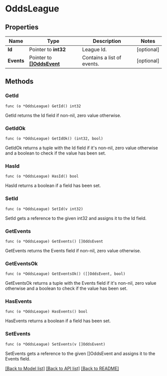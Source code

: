 # OddsLeague

## Properties

Name | Type | Description | Notes
------------ | ------------- | ------------- | -------------
**Id** | Pointer to **int32** | League Id. | [optional] 
**Events** | Pointer to [**[]OddsEvent**](OddsEvent.md) | Contains a list of events. | [optional] 

## Methods

### GetId

`func (o *OddsLeague) GetId() int32`

GetId returns the Id field if non-nil, zero value otherwise.

### GetIdOk

`func (o *OddsLeague) GetIdOk() (int32, bool)`

GetIdOk returns a tuple with the Id field if it's non-nil, zero value otherwise
and a boolean to check if the value has been set.

### HasId

`func (o *OddsLeague) HasId() bool`

HasId returns a boolean if a field has been set.

### SetId

`func (o *OddsLeague) SetId(v int32)`

SetId gets a reference to the given int32 and assigns it to the Id field.

### GetEvents

`func (o *OddsLeague) GetEvents() []OddsEvent`

GetEvents returns the Events field if non-nil, zero value otherwise.

### GetEventsOk

`func (o *OddsLeague) GetEventsOk() ([]OddsEvent, bool)`

GetEventsOk returns a tuple with the Events field if it's non-nil, zero value otherwise
and a boolean to check if the value has been set.

### HasEvents

`func (o *OddsLeague) HasEvents() bool`

HasEvents returns a boolean if a field has been set.

### SetEvents

`func (o *OddsLeague) SetEvents(v []OddsEvent)`

SetEvents gets a reference to the given []OddsEvent and assigns it to the Events field.


[[Back to Model list]](../README.md#documentation-for-models) [[Back to API list]](../README.md#documentation-for-api-endpoints) [[Back to README]](../README.md)


